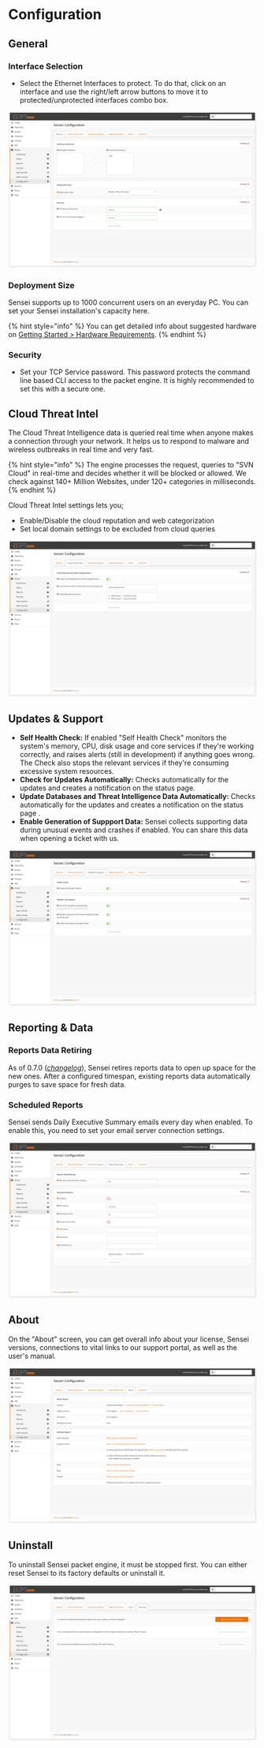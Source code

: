 # Configuration

## General

### Interface Selection

* Select the Ethernet Interfaces to protect. To do that, click on an interface and use the right/left arrow buttons to move it to protected/unprotected interfaces combo box.

![](../.gitbook/assets/sensei-m7-configuration-tab1-general.png)

### Deployment Size

Sensei supports up to 1000 concurrent users on an everyday PC. You can set your Sensei installation's capacity here.

{% hint style="info" %}
You can get detailed info about suggested hardware on [Getting Started &gt; Hardware Requirements](../getting-started/getting-ready.md).
{% endhint %}

### Security

* Set your TCP Service password. This password protects the command line based CLI access to the packet engine. It is highly recommended to set this with a secure one.

## Cloud Threat Intel

The Cloud Threat Intelligence data is queried real time when anyone makes a connection through your network. It helps us to respond to malware and wireless outbreaks in real time and very fast.

{% hint style="info" %}
The engine processes the request, queries to "SVN Cloud" in real-time and decides whether it will be blocked or allowed. We check against 140+ Million Websites, under 120+ categories in milliseconds.
{% endhint %}

Cloud Threat Intel settings lets you;

* Enable/Disable the cloud reputation and web categorization
* Set local domain settings to be excluded from cloud queries

![](../.gitbook/assets/sensei-m7-configuration-tab2-cloud-threat-intel.png)

## Updates & Support

* **Self Health Check:** If enabled "Self Health Check" monitors the system's memory, CPU, disk usage and core services if they're working correctly, and raises alerts \(still in development\) if anything goes wrong. The Check also stops the relevant services if they're consuming excessive system resources.
* **Check for Updates Automatically:** Checks automatically for the updates and creates a notification on the status page.
* **Update Databases and Threat Intelligence Data Automatically:** Checks automatically for the updates and creates a notification on the status page .
* **Enable Generation of Suppport Data:** Sensei collects supporting data during unusual events and crashes  if enabled. You can share this data when opening a ticket with us. 

![](../.gitbook/assets/sensei-m7-configuration-tab3-updates-and-support.png)

## Reporting & Data

### Reports Data Retiring

As of 0.7.0 \([_changelog_](https://www.sunnyvalley.io/blog/what-s-cooking-for-0-7)\), Sensei retires reports data to open up space for the new ones. After a configured timespan, existing reports data automatically purges to save space for fresh data.

### Scheduled Reports

Sensei sends Daily Executive Summary emails every day when enabled. To enable this, you need to set your email server connection settings.

![](../.gitbook/assets/sensei-m7-configuration-tab4-reporting-and-data%20%281%29.png)

## About

On the "About" screen, you can get overall info about your license, Sensei versions, connections to vital links to our support portal, as well as the user's manual.

![](../.gitbook/assets/sensei-m7-configuration-tab5-about%20%281%29.png)

## Uninstall

To uninstall Sensei packet engine, it must be stopped first. You can either reset Sensei to its factory defaults or uninstall it.

![](../.gitbook/assets/sensei-m7-configuration-tab6-uninstall.png)

